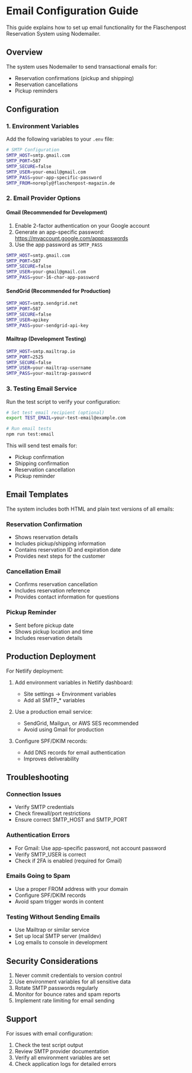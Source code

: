 # Email Configuration Guide

This guide explains how to set up email functionality for the Flaschenpost Reservation System using Nodemailer.

## Overview

The system uses Nodemailer to send transactional emails for:
- Reservation confirmations (pickup and shipping)
- Reservation cancellations
- Pickup reminders

## Configuration

### 1. Environment Variables

Add the following variables to your `.env` file:

```bash
# SMTP Configuration
SMTP_HOST=smtp.gmail.com
SMTP_PORT=587
SMTP_SECURE=false
SMTP_USER=your-email@gmail.com
SMTP_PASS=your-app-specific-password
SMTP_FROM=noreply@flaschenpost-magazin.de
```

### 2. Email Provider Options

#### Gmail (Recommended for Development)
1. Enable 2-factor authentication on your Google account
2. Generate an app-specific password: https://myaccount.google.com/apppasswords
3. Use the app password as `SMTP_PASS`

```bash
SMTP_HOST=smtp.gmail.com
SMTP_PORT=587
SMTP_SECURE=false
SMTP_USER=your-gmail@gmail.com
SMTP_PASS=your-16-char-app-password
```

#### SendGrid (Recommended for Production)
```bash
SMTP_HOST=smtp.sendgrid.net
SMTP_PORT=587
SMTP_SECURE=false
SMTP_USER=apikey
SMTP_PASS=your-sendgrid-api-key
```

#### Mailtrap (Development Testing)
```bash
SMTP_HOST=smtp.mailtrap.io
SMTP_PORT=2525
SMTP_SECURE=false
SMTP_USER=your-mailtrap-username
SMTP_PASS=your-mailtrap-password
```

### 3. Testing Email Service

Run the test script to verify your configuration:

```bash
# Set test email recipient (optional)
export TEST_EMAIL=your-test-email@example.com

# Run email tests
npm run test:email
```

This will send test emails for:
- Pickup confirmation
- Shipping confirmation
- Reservation cancellation
- Pickup reminder

## Email Templates

The system includes both HTML and plain text versions of all emails:

### Reservation Confirmation
- Shows reservation details
- Includes pickup/shipping information
- Contains reservation ID and expiration date
- Provides next steps for the customer

### Cancellation Email
- Confirms reservation cancellation
- Includes reservation reference
- Provides contact information for questions

### Pickup Reminder
- Sent before pickup date
- Shows pickup location and time
- Includes reservation details

## Production Deployment

For Netlify deployment:

1. Add environment variables in Netlify dashboard:
   - Site settings → Environment variables
   - Add all SMTP_* variables

2. Use a production email service:
   - SendGrid, Mailgun, or AWS SES recommended
   - Avoid using Gmail for production

3. Configure SPF/DKIM records:
   - Add DNS records for email authentication
   - Improves deliverability

## Troubleshooting

### Connection Issues
- Verify SMTP credentials
- Check firewall/port restrictions
- Ensure correct SMTP_HOST and SMTP_PORT

### Authentication Errors
- For Gmail: Use app-specific password, not account password
- Verify SMTP_USER is correct
- Check if 2FA is enabled (required for Gmail)

### Emails Going to Spam
- Use a proper FROM address with your domain
- Configure SPF/DKIM records
- Avoid spam trigger words in content

### Testing Without Sending Emails
- Use Mailtrap or similar service
- Set up local SMTP server (maildev)
- Log emails to console in development

## Security Considerations

1. Never commit credentials to version control
2. Use environment variables for all sensitive data
3. Rotate SMTP passwords regularly
4. Monitor for bounce rates and spam reports
5. Implement rate limiting for email sending

## Support

For issues with email configuration:
1. Check the test script output
2. Review SMTP provider documentation
3. Verify all environment variables are set
4. Check application logs for detailed errors
